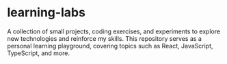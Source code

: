 # learning-labs
A collection of small projects, coding exercises, and experiments to explore new technologies and reinforce my skills. This repository serves as a personal learning playground, covering topics such as React, JavaScript, TypeScript, and more.
